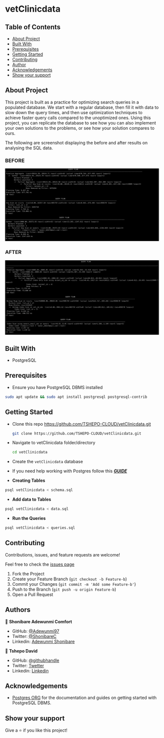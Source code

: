 # vetClinicdata

## Table of Contents

- [About Project](#about-project)
- [Built With](#built-with)
- [Prerequisites](#prerequisites)
- [Getting Started](#getting-started)
- [Contributing](#contributing)
- [Author](#author)
- [Acknowledgements](#acknowledgements)
- [Show your support](#show-your-support)

## About Project

This project is built as a practice for optimizing search queries in a populated database. We start with a regular database, then fill it with data to slow down the query times, and then use optimization techniques to achieve faster query calls compared to the unoptimized ones. Using this project, you can replicate the database to see how you can also implement your own solutions to the problems, or see how your solution compares to ours.

The following are screenshot displaying the before and after results on analysing the SQL data.
### BEFORE

![query_one_before](./assets/QueryBefore.png)

### AFTER

![query_one_after](./assets/QueryAfter.png)

## Built With

- PostgreSQL

## Prerequisites

- Ensure you have PostgreSQL DBMS installed

```bash
sudo apt update && sudo apt install postgresql postgresql-contrib
```

## Getting Started

- Clone this repo <https://github.com/TSHEPO-CLOUD/vetClinicdata.git>

  ```bash
  git clone https://github.com/TSHEPO-CLOUD/vetClinicdata.git
  ```

- Navigate to vetClinicdata folder/directory

  ```bash
  cd vetClinicdata
  ```

- Create the `vetClinicdata` database

- If you need help working with Postgres follow this **_[GUIDE](https://www.digitalocean.com/community/tutorials/how-to-install-postgresql-on-ubuntu-20-04-quickstart)_**

- **Creating Tables**

```bash
psql vetClinicdata < schema.sql
```

- **Add data to Tables**

```bash
psql vetClinicdata < data.sql
```

- **Run the Queries**

```bash
psql vetClinicdata < queries.sql
```

## Contributing

Contributions, issues, and feature requests are welcome!

Feel free to check the [issues page](https://github.com/TSHEPO-CLOUD/vetClinicdata/issues)

1. Fork the Project
2. Create your Feature Branch (`git checkout -b Feature-b`)
3. Commit your Changes (`git commit -m 'Add some Feature-b'`)
4. Push to the Branch (`git push -u origin Feature-b`)
5. Open a Pull Request

## Authors



👤 **Shonibare Adewunmi Comfort**
- GitHub: [@Adewunmi97](https://github.com/Adewunmi97)
- Twitter: [@ShonibareC](https://twitter.com/ShonibareC)
- Linkedin: [Adewunmi Shonibare](https://www.linkedin.com/in/adewunmi97)

👤 **Tshepo David**

- GitHub: [@githubhandle](https://github.com/TSHEPO-CLOUD)
- Twitter: [Twetter](https://twitter.com/tshepomolefem)
- Linkedin: [Linkedin](https://www.linkedin.com/in/tshepo-molefe-8153313b)


## Acknowledgements

- [Postgres ORG](https://www.postgresql.org/) for the documentation and guides on getting started with PostgreSQL DBMS.

## Show your support

Give a ⭐️ if you like this project!